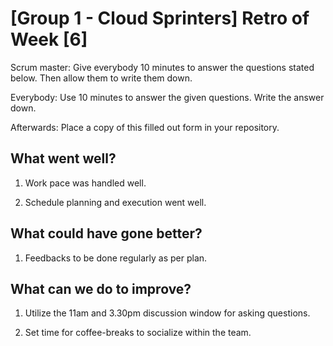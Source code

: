 # [Group 1 - Cloud Sprinters] Retro of Week [6] 
Scrum master: Give everybody 10 minutes to answer the questions stated below. Then allow them to write them down.

Everybody: Use 10 minutes to answer the given questions. Write the answer down.

Afterwards: Place a copy of this filled out form in your repository.

## What went well?

1. Work pace was handled well.

2. Schedule planning and execution went well.

## What could have gone better?

1. Feedbacks to be done regularly as per plan.

## What can we do to improve?

1. Utilize the 11am and 3.30pm discussion window for asking questions.

2. Set time for coffee-breaks to socialize within the team.


